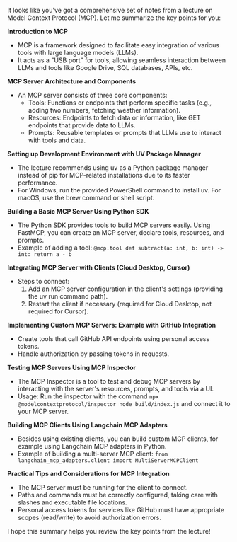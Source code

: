 It looks like you've got a comprehensive set of notes from a lecture on Model Context Protocol (MCP). Let me summarize the key points for you:

**Introduction to MCP**

* MCP is a framework designed to facilitate easy integration of various tools with large language models (LLMs).
* It acts as a "USB port" for tools, allowing seamless interaction between LLMs and tools like Google Drive, SQL databases, APIs, etc.

**MCP Server Architecture and Components**

* An MCP server consists of three core components:
	+ Tools: Functions or endpoints that perform specific tasks (e.g., adding two numbers, fetching weather information).
	+ Resources: Endpoints to fetch data or information, like GET endpoints that provide data to LLMs.
	+ Prompts: Reusable templates or prompts that LLMs use to interact with tools and data.

**Setting up Development Environment with UV Package Manager**

* The lecture recommends using uv as a Python package manager instead of pip for MCP-related installations due to its faster performance.
* For Windows, run the provided PowerShell command to install uv. For macOS, use the brew command or shell script.

**Building a Basic MCP Server Using Python SDK**

* The Python SDK provides tools to build MCP servers easily. Using FastMCP, you can create an MCP server, declare tools, resources, and prompts.
* Example of adding a tool: `@mcp.tool def subtract(a: int, b: int) -> int: return a - b`

**Integrating MCP Server with Clients (Cloud Desktop, Cursor)**

* Steps to connect:
	1. Add an MCP server configuration in the client's settings (providing the uv run command path).
	2. Restart the client if necessary (required for Cloud Desktop, not required for Cursor).

**Implementing Custom MCP Servers: Example with GitHub Integration**

* Create tools that call GitHub API endpoints using personal access tokens.
* Handle authorization by passing tokens in requests.

**Testing MCP Servers Using MCP Inspector**

* The MCP Inspector is a tool to test and debug MCP servers by interacting with the server's resources, prompts, and tools via a UI.
* Usage: Run the inspector with the command `npx @modelcontextprotocol/inspector node build/index.js` and connect it to your MCP server.

**Building MCP Clients Using Langchain MCP Adapters**

* Besides using existing clients, you can build custom MCP clients, for example using Langchain MCP adapters in Python.
* Example of building a multi-server MCP client: `from langchain_mcp_adapters.client import MultiServerMCPClient`

**Practical Tips and Considerations for MCP Integration**

* The MCP server must be running for the client to connect.
* Paths and commands must be correctly configured, taking care with slashes and executable file locations.
* Personal access tokens for services like GitHub must have appropriate scopes (read/write) to avoid authorization errors.

I hope this summary helps you review the key points from the lecture!
